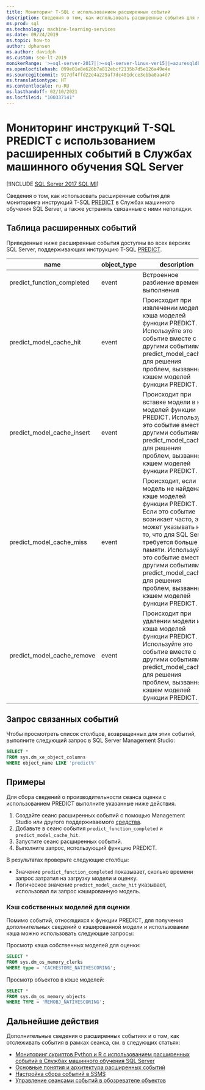 ```yaml
---
title: Мониторинг T-SQL с использованием расширенных событий
description: Сведения о том, как использовать расширенные события для мониторинга инструкций T-SQL PREDICT в Службах машинного обучения SQL Server, а также устранять связанные с ними неполадки.
ms.prod: sql
ms.technology: machine-learning-services
ms.date: 09/24/2019
ms.topic: how-to
author: dphansen
ms.author: davidph
ms.custom: seo-lt-2019
monikerRange: '>=sql-server-2017||>=sql-server-linux-ver15||=azuresqldb-mi-current'
ms.openlocfilehash: 099e01e8e626b7a812ebcf2135b7d5e126a49e4e
ms.sourcegitcommit: 917df4ffd22e4a229af7dc481dcce3ebba0aa4d7
ms.translationtype: HT
ms.contentlocale: ru-RU
ms.lasthandoff: 02/10/2021
ms.locfileid: "100337141"
---
```

# <a name="monitor-predict-t-sql-statements-with-extended-events-in-sql-server-machine-learning-services"></a>Мониторинг инструкций T-SQL PREDICT с использованием расширенных событий в Службах машинного обучения SQL Server
[!INCLUDE [SQL Server 2017 SQL MI](../../includes/applies-to-version/sqlserver2017-asdbmi.md)]

Сведения о том, как использовать расширенные события для мониторинга инструкций T-SQL [PREDICT](../../t-sql/queries/predict-transact-sql.md) в Службах машинного обучения SQL Server, а также устранять связанные с ними неполадки.

## <a name="table-of-extended-events"></a>Таблица расширенных событий

Приведенные ниже расширенные события доступны во всех версиях SQL Server, поддерживающих инструкцию T-SQL [PREDICT](../../t-sql/queries/predict-transact-sql.md). 

| name                       | object_type | description |
|----------------------------|-------------|-------------|
| predict_function_completed | event       | Встроенное разбиение времени выполнения|
| predict_model_cache_hit    | event       | Происходит при извлечении модели из кэша моделей функции PREDICT. Используйте это событие вместе с другими событиями predict_model_cache_* для решения проблем, вызванных кэшем моделей функции PREDICT.|
| predict_model_cache_insert | event       | Происходит при вставке модели в кэш моделей функции PREDICT. Используйте это событие вместе с другими событиями predict_model_cache_* для решения проблем, вызванных кэшем моделей функции PREDICT.   |
| predict_model_cache_miss   | event       | Происходит, если модель не найдена в кэше моделей функции PREDICT. Если это событие возникает часто, это может указывать на то, что для SQL Server требуется больше памяти. Используйте это событие вместе с другими событиями predict_model_cache_* для решения проблем, вызванных кэшем моделей функции PREDICT.|
| predict_model_cache_remove | event       | Происходит при удалении модели из кэша моделей функции PREDICT. Используйте это событие вместе с другими событиями predict_model_cache_* для решения проблем, вызванных кэшем моделей функции PREDICT.|

## <a name="query-for-related-events"></a>Запрос связанных событий

Чтобы просмотреть список столбцов, возвращенных для этих событий, выполните следующий запрос в SQL Server Management Studio:

```sql
SELECT *
FROM sys.dm_xe_object_columns
WHERE object_name LIKE 'predict%'
```

## <a name="examples"></a>Примеры

Для сбора сведений о производительности сеанса оценки с использованием PREDICT выполните указанные ниже действия.

1. Создайте сеанс расширенных событий с помощью Management Studio или другого поддерживаемого [средства](../../relational-databases/extended-events/extended-events-tools.md).
2. Добавьте в сеанс события `predict_function_completed` и `predict_model_cache_hit`.
3. Запустите сеанс расширенных событий.
4. Выполните запрос, использующий функцию PREDICT.

В результатах проверьте следующие столбцы:

+ Значение `predict_function_completed` показывает, сколько времени запрос затратил на загрузку модели и оценку.
+ Логическое значение `predict_model_cache_hit` указывает, использовал ли запрос кэшированную модель. 

### <a name="native-scoring-model-cache"></a>Кэш собственных моделей для оценки

Помимо событий, относящихся к функции PREDICT, для получения дополнительных сведений о кэшированной модели и использовании кэша можно использовать следующие запросы:

Просмотр кэша собственных моделей для оценки:

```sql
SELECT *
FROM sys.dm_os_memory_clerks
WHERE type = 'CACHESTORE_NATIVESCORING';
```

Просмотр объектов в кэше моделей:

```sql
SELECT *
FROM sys.dm_os_memory_objects
WHERE TYPE = 'MEMOBJ_NATIVESCORING';
```

## <a name="next-steps"></a>Дальнейшие действия

Дополнительные сведения о расширенных событиях и о том, как отслеживать события в рамках сеанса, см. в следующих статьях:

+ [Мониторинг скриптов Python и R с использованием расширенных событий в Службах машинного обучения SQL Server](extended-events.md)
+ [Основные понятия и архитектура расширенных событий](../../relational-databases/extended-events/extended-events.md)
+ [Настройка сбора событий в SSMS](../../relational-databases/extended-events/quick-start-extended-events-in-sql-server.md)
+ [Управление сеансами событий в обозревателе объектов](../../relational-databases/extended-events/manage-event-sessions-in-the-object-explorer.md)